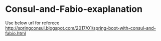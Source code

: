 # Consul-and-Fabio-exaplanation
Use below url for referece
http://springconsul.blogspot.com/2017/01/spring-boot-with-consul-and-fabio.html

